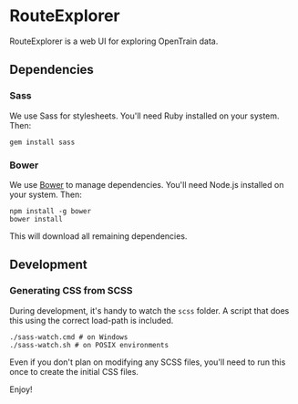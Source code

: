 # RouteExplorer

RouteExplorer is a web UI for exploring OpenTrain data.

## Dependencies

### Sass

We use Sass for stylesheets.
You'll need Ruby installed on your system. Then:

```shell
gem install sass
```

### Bower

We use [Bower](http://bower.io) to manage dependencies.
You'll need Node.js installed on your system. Then:

```shell
npm install -g bower
bower install
```

This will download all remaining dependencies.

## Development

### Generating CSS from SCSS

During development, it's handy to watch the `scss` folder. A script that does this using the correct load-path is included.

```shell
./sass-watch.cmd # on Windows
./sass-watch.sh # on POSIX environments
```

Even if you don't plan on modifying any SCSS files, you'll need to run this once to create the initial CSS files.

Enjoy!
